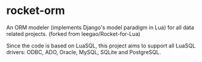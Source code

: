 rocket-orm
==========

An ORM modeler (implements Django's model paradigm in Lua) for all data related projects.
(forked from leegao/Rocket-for-Lua)

Since the code is based on LuaSQL, this project aims to support all LuaSQL drivers: ODBC, ADO, Oracle, MySQL, SQLite and PostgreSQL.
